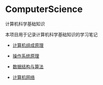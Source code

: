 # ComputerScience
计算机科学基础知识

本项目用于记录计算机科学基础知识的学习笔记

- [计算机组成原理](./ComputerOrganization.md)

- [操作系统原理](./OperationSystem.md)

- [数据结构与算法](./DataStructure-Algorithmn.md)

- [计算机网络](./ComputerNetwork.md)

